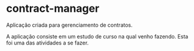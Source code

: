 # contract-manager
Aplicação criada para gerenciamento de contratos.

A aplicação consiste em um estudo de curso na qual venho fazendo. Esta foi uma das atividades a se fazer.
